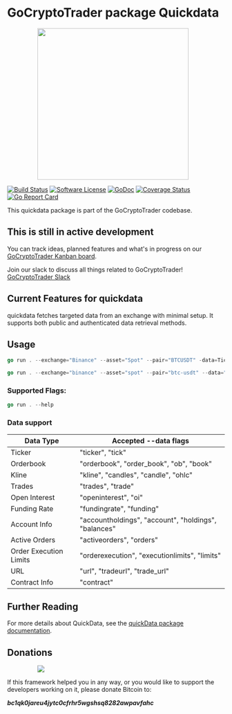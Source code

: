 # GoCryptoTrader package Quickdata

<img src="/common/gctlogo.png?raw=true" width="350px" height="350px" hspace="70">


[![Build Status](https://github.com/thrasher-corp/gocryptotrader/actions/workflows/tests.yml/badge.svg?branch=master)](https://github.com/thrasher-corp/gocryptotrader/actions/workflows/tests.yml)
[![Software License](https://img.shields.io/badge/License-MIT-orange.svg?style=flat-square)](https://github.com/thrasher-corp/gocryptotrader/blob/master/LICENSE)
[![GoDoc](https://godoc.org/github.com/thrasher-corp/gocryptotrader?status.svg)](https://godoc.org/github.com/thrasher-corp/gocryptotrader/cmd/quickdata)
[![Coverage Status](https://codecov.io/gh/thrasher-corp/gocryptotrader/graph/badge.svg?token=41784B23TS)](https://codecov.io/gh/thrasher-corp/gocryptotrader)
[![Go Report Card](https://goreportcard.com/badge/github.com/thrasher-corp/gocryptotrader)](https://goreportcard.com/report/github.com/thrasher-corp/gocryptotrader)


This quickdata package is part of the GoCryptoTrader codebase.

## This is still in active development

You can track ideas, planned features and what's in progress on our [GoCryptoTrader Kanban board](https://github.com/orgs/thrasher-corp/projects/3).

Join our slack to discuss all things related to GoCryptoTrader! [GoCryptoTrader Slack](https://join.slack.com/t/gocryptotrader/shared_invite/zt-38z8abs3l-gH8AAOk8XND6DP5NfCiG_g)


## Current Features for quickdata
quickdata fetches targeted data from an exchange with minimal setup. It supports both public and authenticated data retrieval methods.

## Usage
```go
go run . --exchange="Binance" --asset="Spot" --pair="BTCUSDT" -data=Ticker
```

```go
go run . --exchange="binance" --asset="spot" --pair="btc-usdt" --data="orders" --apiKey="abc" --apiSecret="123"
```

### Supported Flags:
```go
go run . --help
```

### Data support

| Data Type | Accepted --data flags |
| --------- | -------------- |
| Ticker | "ticker", "tick" |
| Orderbook | "orderbook", "order_book", "ob", "book" |
| Kline | "kline", "candles", "candle", "ohlc" |
| Trades | "trades", "trade" |
| Open Interest | "openinterest", "oi" |
| Funding Rate | "fundingrate", "funding" |
| Account Info | "accountholdings", "account", "holdings", "balances" |
| Active Orders | "activeorders", "orders" |
| Order Execution Limits | "orderexecution", "executionlimits", "limits" |
| URL | "url", "tradeurl", "trade_url" |
| Contract Info | "contract" |


## Further Reading
For more  details about QuickData, see the [quickData package documentation](/exchange/quickdata/README.md).

## Donations

<img src="https://github.com/thrasher-corp/gocryptotrader/blob/master/web/src/assets/donate.png?raw=true" hspace="70">

If this framework helped you in any way, or you would like to support the developers working on it, please donate Bitcoin to:

***bc1qk0jareu4jytc0cfrhr5wgshsq8282awpavfahc***
